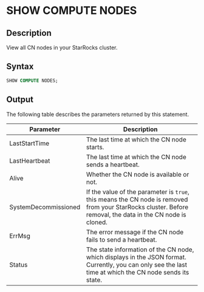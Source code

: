 # SHOW COMPUTE NODES

## Description

View all CN nodes in your StarRocks cluster.

## Syntax

```SQL
SHOW COMPUTE NODES;
```

## Output

The following table describes the parameters returned by this statement.

| **Parameter**        | **Description**                                              |
| -------------------- | ------------------------------------------------------------ |
| LastStartTime        | The last time at which the CN node starts.                   |
| LastHeartbeat        | The last time at which the CN node sends a heartbeat.        |
| Alive                | Whether the CN node is available or not.                     |
| SystemDecommissioned | If the value of the parameter is `true`, this means the CN node is removed from your StarRocks cluster. Before removal, the data in the CN node is cloned. |
| ErrMsg               | The error message if the CN node fails to send a heartbeat.  |
| Status               | The state information of the CN node, which displays in the JSON format. Currently, you can only see the last time at which the CN node sends its state. |
